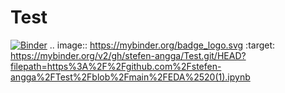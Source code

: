 # Test
[![Binder](https://mybinder.org/badge_logo.svg)](https://mybinder.org/v2/gh/stefen-angga/Test.git/HEAD?urlpath=https%3A%2F%2Fgithub.com%2Fstefen-angga%2FTest%2Fblob%2Fmain%2FEDA%2520(1).ipynb)
.. image:: https://mybinder.org/badge_logo.svg
 :target: https://mybinder.org/v2/gh/stefen-angga/Test.git/HEAD?filepath=https%3A%2F%2Fgithub.com%2Fstefen-angga%2FTest%2Fblob%2Fmain%2FEDA%2520(1).ipynb
